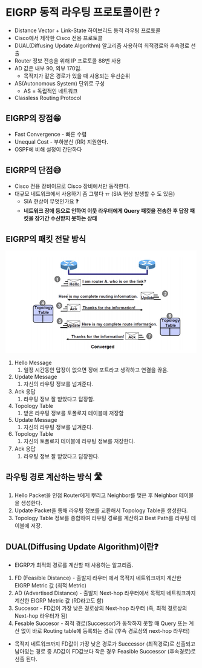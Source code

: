 # EIGRP 동적 라우팅 프로토콜이란 ?

- Distance Vector + Link-State 하이브리드 동적 라우팅 프로토콜
- Cisco에서 제작한 Cisco 전용 프로토콜
- DUAL(Diffusing Update Algorithm) 알고리즘 사용하여 최적경로와 후속경로 선출
- Router 정보 전송을 위해 IP 프로토콜 88번 사용
- AD 값은 내부 90, 외부 170임.
    - 목적지가 같은 경로가 있을 때 사용되는 우선순위
- AS(Autonomous System) 단위로 구성
    - AS = 독립적인 네트워크
- Classless Routing Protocol

## EIGRP의 장점😁

- Fast Convergence  - 빠른 수렴
- Unequal Cost - 부하분산 (RR) 지원한다.
- OSPF에 비해 설정이 간단하다

## EIGRP의 단점😅

- Cisco 전용 장비이므로 Cisco 장비에서만 동작한다.
- 대규모 네트워크에서 사용하기 좀 그렇다 ㅠ (SIA 현상 발생할 수 도 있음)
    - SIA 현상이 무엇인가요 ❓
    - **네트워크 장애 등으로 인하여 이웃 라우터에게 Query 패킷을 전송한 후 답장 패킷을 장기간 수신받지 못하는 상태**

## EIGRP의 패킷 전달 방식

<img src="../image/EIGRP.png" alt="image12" width="600">


1. Hello Message
    1. 일정 시간동안 답장이 없으면 장애 포트라고 생각하고 연결을 끊음.
2. Update Message
    1. 자신의 라우팅 정보를 넘겨준다.
3. Ack 응답
    1. 라우팅 정보 잘 받았다고 답장함.
4. Topology Table
    1. 받은 라우팅 정보를 토폴로지 테이블에 저장함
5. Update Message
    1. 자신의 라우팅 정보를 넘겨준다.
6. Topology Table
    1. 자신의 토폴로지 테이블에 라우팅 정보를 저장한다.
7. Ack 응답
    1. 라우팅 정보 잘 받았다고 답장한다.
    

## 라우팅 경로 계산하는 방식 🛣️

1. Hello Packet을 인접 Router에게 뿌리고 Neighbor를 맺은 후 Neighbor 테이블을 생성한다.
2. Update Packet을 통해 라우팅 정보를 교환해서 Topology Table을 생성한다.
3. Topology Table 정보를 종합하여 라우팅 경로를 계산하고 Best Path를 라우팅 테이블에 저장.

## DUAL(Diffusing Update Algorithm)이란❓

- EIGRP가 최적의 경로를 계산할 때 사용하는 알고리즘.

1. FD (Feasible Distance) - 출발지 라우터 에서 목적지 네트워크까지 계산한 EIGRP Metric 값         (최적 Metric)
2. AD (Advertised Distance) - 출발지 Next-hop 라우터에서 목적지 네트워크까지 계산한 EIGRP Metric 값 (RD라고도 함)
3. Succesor - FD값이 가장 낮은 경로상의 Next-hop 라우터 (즉, 최적 경로상의 Next-hop 라우터가 됨)
4. Fesable Succesor - 최적 경로(Successor)가 동작하지 못할 때 Query 또는 계산 없이 바로 Routing table에 등록되는 경로 (후속 경로상의 next-hop 라우터)

- 목적지 네트워크까지 FD값이 가장 낮은 경로가 Successor (최적경로)로 선출되고 남아있는 경로 중 AD값이 FD값보다 작은 경우 Feasible Successor (후속경로)로 선출 된다.